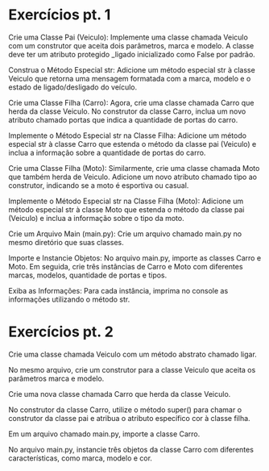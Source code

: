 # Exercícios pt. 1

Crie uma Classe Pai (Veiculo): Implemente uma classe chamada Veiculo com um construtor que aceita dois parâmetros, marca e modelo. A classe deve ter um atributo protegido _ligado inicializado como False por padrão.

Construa o Método Especial str: Adicione um método especial str à classe Veiculo que retorna uma mensagem formatada com a marca, modelo e o estado de ligado/desligado do veículo.

Crie uma Classe Filha (Carro): Agora, crie uma classe chamada Carro que herda da classe Veiculo. No construtor da classe Carro, inclua um novo atributo chamado portas que indica a quantidade de portas do carro.

Implemente o Método Especial str na Classe Filha: Adicione um método especial str à classe Carro que estenda o método da classe pai (Veiculo) e inclua a informação sobre a quantidade de portas do carro.

Crie uma Classe Filha (Moto): Similarmente, crie uma classe chamada Moto que também herda de Veiculo. Adicione um novo atributo chamado tipo ao construtor, indicando se a moto é esportiva ou casual.

Implemente o Método Especial str na Classe Filha (Moto): Adicione um método especial str à classe Moto que estenda o método da classe pai (Veiculo) e inclua a informação sobre o tipo da moto.

Crie um Arquivo Main (main.py): Crie um arquivo chamado main.py no mesmo diretório que suas classes.

Importe e Instancie Objetos: No arquivo main.py, importe as classes Carro e Moto. Em seguida, crie três instâncias de Carro e Moto com diferentes marcas, modelos, quantidade de portas e tipos.

Exiba as Informações: Para cada instância, imprima no console as informações utilizando o método str.

# Exercícios pt. 2
Crie uma classe chamada Veiculo com um método abstrato chamado ligar.

No mesmo arquivo, crie um construtor para a classe Veiculo que aceita os parâmetros marca e modelo.

Crie uma nova classe chamada Carro que herda da classe Veiculo.

No construtor da classe Carro, utilize o método super() para chamar o construtor da classe pai e atribua o atributo específico cor à classe filha.

Em um arquivo chamado main.py, importe a classe Carro.

No arquivo main.py, instancie três objetos da classe Carro com diferentes características, como marca, modelo e cor.